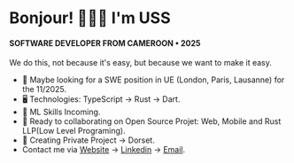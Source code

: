 Bonjour! 👦🏾🤝 I'm USS
=======================================================================================================================================

#### SOFTWARE DEVELOPER FROM CAMEROON • 2025
We do this, not because it's easy, but because we want to make it easy.

* 👀 Maybe looking for a SWE position in UE (London, Paris, Lausanne) for the 11/2025.
* 🖥️ Technologies: TypeScript → Rust → Dart.
* 🌱 ML Skills Incoming.
* 🤝 Ready to collaborating on Open Source Projet: Web, Mobile and Rust LLP(Low Level Programing).
* 🪽 Creating Private Project → Dorset.
* Contact me via [Website](https://uss-franckmekoulou.web.app/) → [Linkedin](https://www.linkedin.com/in/franck-mekoulou/) → [Email](mailto:franckmekoulou.dev@hotmail.com).
